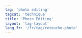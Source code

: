 ```yaml
---
tag: 'photo editing'
tagcat: 'technique'
title: 'Photo Editing'
layout: 'tag-layout'
lang_fr: '/fr/tag/retouche-photo'
---
```

